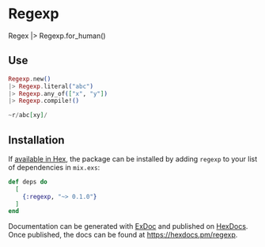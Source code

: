 # Regexp

Regex |> Regexp.for_human()

## Use

```elixir
Regexp.new()
|> Regexp.literal("abc")
|> Regexp.any_of(["x", "y"])
|> Regexp.compile!()

~r/abc[xy]/

```

## Installation

If [available in Hex](https://hex.pm/docs/publish), the package can be installed
by adding `regexp` to your list of dependencies in `mix.exs`:

```elixir
def deps do
  [
    {:regexp, "~> 0.1.0"}
  ]
end
```

Documentation can be generated with [ExDoc](https://github.com/elixir-lang/ex_doc)
and published on [HexDocs](https://hexdocs.pm). Once published, the docs can
be found at <https://hexdocs.pm/regexp>.


